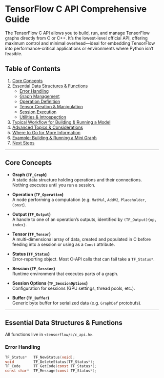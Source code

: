 # TensorFlow C API Comprehensive Guide

The TensorFlow C API allows you to build, run, and manage TensorFlow graphs directly from C or C++. It’s the lowest-level official API, offering maximum control and minimal overhead—ideal for embedding TensorFlow into performance-critical applications or environments where Python isn’t feasible.

## Table of Contents

1. [Core Concepts](#core-concepts)  
2. [Essential Data Structures & Functions](#essential-data-structures--functions)  
   - [Error Handling](#error-handling)  
   - [Graph Management](#graph-management)  
   - [Operation Definition](#operation-definition)  
   - [Tensor Creation & Manipulation](#tensor-creation--manipulation)  
   - [Session Execution](#session-execution)  
   - [Utilities & Introspection](#utilities--introspection)  
3. [Typical Workflow for Building & Running a Model](#typical-workflow-for-building--running-a-model)  
4. [Advanced Topics & Considerations](#advanced-topics--considerations)  
5. [Where to Go for More Information](#where-to-go-for-more-information)  
6. [Example: Building & Running a Mini Graph](#example-building--running-a-mini-graph)  
7. [Next Steps](#next-steps)  

---

## Core Concepts

- **Graph (`TF_Graph`)**  
  A static data structure holding operations and their connections. Nothing executes until you run a session.

- **Operation (`TF_Operation`)**  
  A node performing a computation (e.g. `MatMul`, `AddV2`, `Placeholder`, `Const`).

- **Output (`TF_Output`)**  
  A handle to one of an operation’s outputs, identified by `(TF_Output){op, index}`.

- **Tensor (`TF_Tensor`)**  
  A multi-dimensional array of data, created and populated in C before feeding into a session or using as a `Const` attribute.

- **Status (`TF_Status`)**  
  Error-reporting object. Most C-API calls that can fail take a `TF_Status*`.

- **Session (`TF_Session`)**  
  Runtime environment that executes parts of a graph.

- **Session Options (`TF_SessionOptions`)**  
  Configuration for sessions (GPU settings, thread pools, etc.).

- **Buffer (`TF_Buffer`)**  
  Generic byte buffer for serialized data (e.g. `GraphDef` protobufs).

---

## Essential Data Structures & Functions

All functions live in `<tensorflow/c/c_api.h>`.

### Error Handling

```c
TF_Status*   TF_NewStatus(void);
void         TF_DeleteStatus(TF_Status*);
TF_Code      TF_GetCode(const TF_Status*);
const char*  TF_Message(const TF_Status*);
